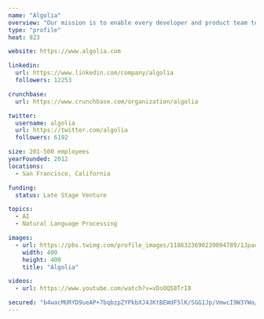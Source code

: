 ```yaml
---
name: "Algolia"
overview: "Our mission is to enable every developer and product team to build consumer-grade search for their users that is easy to implement, engaging, and high-performing. With Algolia, consumers are able to easily find and discover what they want across web, mobile, and voice."
type: "profile"
heat: 823

website: https://www.algolia.com

linkedin:
  url: https://www.linkedin.com/company/algolia
  followers: 12253

crunchbase:
  url: https://www.crunchbase.com/organization/algolia

twitter:
  username: algolia
  url: https://twitter.com/algolia
  followers: 6192

size: 201-500 employees
yearFounded: 2012
locations:
  - San Francisco, California

funding:
  status: Late Stage Venture

topics:
  - AI
  - Natural Language Processing

images:
  - url: https://pbs.twimg.com/profile_images/1186323690239094789/1Jpaq4A5_400x400.jpg
    width: 400
    height: 400
    title: "Algolia"

videos:
  - url: https://www.youtube.com/watch?v=vDsOQ58TrI0

secured: "b4wacMURYD9ueAP+7bqbzpZYPkbXJ4JKtBEWdF5lK/SGG1Jp/VmwcI9W3YWo/PRSCqRQDsOVOYgWfYzmDp53cCATUh0nR9yEhE9drvfZeVWo4fRTWNHNS04CcPsTcBZobwbxTnMNmTbiqQ8aARggOTSMWxiX4vtmawFWTzHH2dPfgHBniHOBzIakJYXmrbX0gfcVN9O6WcUEiXdkyVxXAqixYNmiCBcydvA83jfaGykPqK9vNCEgHyEI0nzNbI5gfO0UxjWJmKiDSUTEXiuRcxuvw6lqW2Jd0EKepVnKzbXj0AY8qKT108UurBiMQ+46;20mDpmL83rARMDUY84Gjgw=="
---
```


